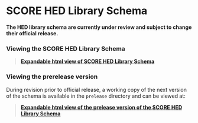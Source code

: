 # SCORE HED Library Schema

**The HED library schema are currently under review and subject to change
their official release.**

### Viewing the SCORE HED Library Schema
> [**Expandable html view of SCORE HED Library Schema**](https://www.hedtags.org/display_hed_score.html) 


### Viewing the prerelease version

During revision prior to official release, a working copy of the next
version of the schema is available in the `prelease` directory and can be viewed
at:

> [**Expandable html view of the prelease version of the SCORE HED Library Schema**](https://www.hedtags.org/display_hed_score_prerelease.html) 
